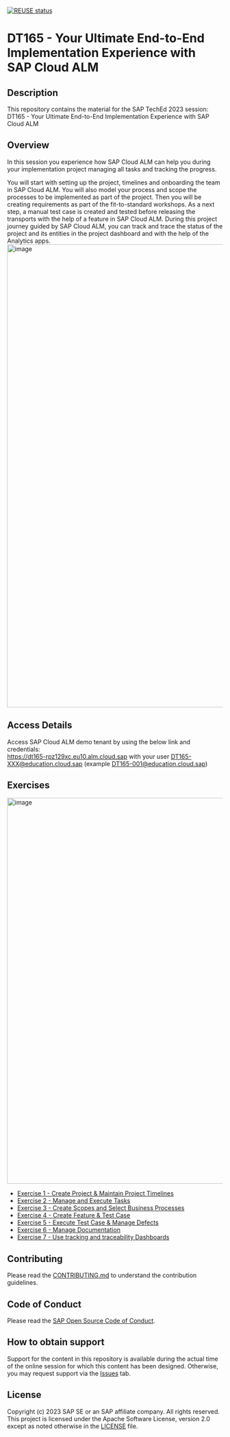 [![REUSE status](https://api.reuse.software/badge/github.com/SAP-samples/teched2023-DT165)](https://api.reuse.software/info/github.com/SAP-samples/teched2023-DT165)

# DT165 - Your Ultimate End-to-End Implementation Experience with SAP Cloud ALM

## Description

This repository contains the material for the SAP TechEd 2023 session: DT165 - Your Ultimate End-to-End Implementation Experience with SAP Cloud ALM

## Overview

In this session you experience how SAP Cloud ALM can help you during your implementation project managing all tasks and tracking the progress.

You will start with setting up the project, timelines and onboarding the team in SAP Cloud ALM. You will also model your process and scope the processes to be implemented as part of the project. Then you will be creating requirements as part of the fit-to-standard workshops. As a next step, a manual test case is created and tested before releasing the transports with the help of a feature in SAP Cloud ALM.
During this project journey guided by SAP Cloud ALM, you can track and trace the status of the project and its entities in the project dashboard and with the help of the Analytics apps.
<img width="1080" alt="image" src="https://github.com/SAP-samples/teched2023-DT165/assets/73659453/703eeb56-c109-429a-9d90-4921d6985904">

## Access Details
Access SAP Cloud ALM demo tenant by using the below link and credentials:  
https://dt165-rpz129xc.eu10.alm.cloud.sap
with your user DT165-XXX@education.cloud.sap (example DT165-001@education.cloud.sap)

## Exercises
<img width="900" alt="image" src="https://github.com/SAP-samples/teched2023-DT165/assets/73659453/35238010-fa1c-4d7d-a28a-07d86cfcc032">

- [Exercise 1 - Create Project & Maintain Project Timelines](exercises/ex1/)
- [Exercise 2 - Manage and Execute Tasks](exercises/ex2/)
- [Exercise 3 - Create Scopes and Select Business Processes](exercises/ex3/)
- [Exercise 4 - Create Feature & Test Case](exercises/ex4/)
- [Exercise 5 - Execute Test Case & Manage Defects](exercises/ex5/)
- [Exercise 6 - Manage Documentation](exercises/ex6/)
- [Exercise 7 - Use tracking and traceability Dashboards](exercises/ex7/)

## Contributing
Please read the [CONTRIBUTING.md](./CONTRIBUTING.md) to understand the contribution guidelines.

## Code of Conduct
Please read the [SAP Open Source Code of Conduct](https://github.com/SAP-samples/.github/blob/main/CODE_OF_CONDUCT.md).

## How to obtain support

Support for the content in this repository is available during the actual time of the online session for which this content has been designed. Otherwise, you may request support via the [Issues](../../issues) tab.

## License
Copyright (c) 2023 SAP SE or an SAP affiliate company. All rights reserved. This project is licensed under the Apache Software License, version 2.0 except as noted otherwise in the [LICENSE](LICENSES/Apache-2.0.txt) file.
